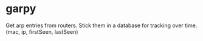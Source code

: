 # garpy
Get arp entries from routers. Stick them in a database for tracking over time. (mac, ip, firstSeen, lastSeen)